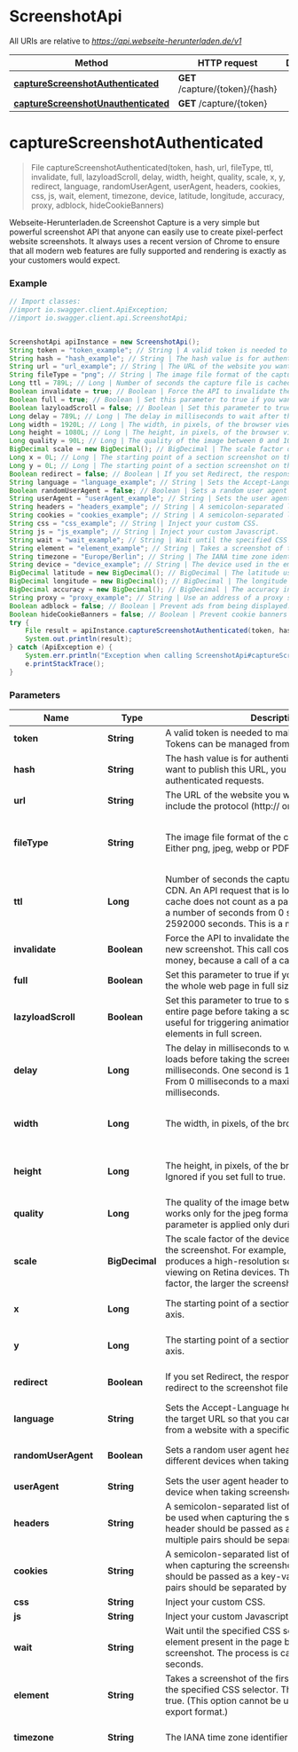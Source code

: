 # ScreenshotApi

All URIs are relative to *https://api.webseite-herunterladen.de/v1*

Method | HTTP request | Description
------------- | ------------- | -------------
[**captureScreenshotAuthenticated**](ScreenshotApi.md#captureScreenshotAuthenticated) | **GET** /capture/{token}/{hash} | 
[**captureScreenshotUnauthenticated**](ScreenshotApi.md#captureScreenshotUnauthenticated) | **GET** /capture/{token} | 

<a name="captureScreenshotAuthenticated"></a>
# **captureScreenshotAuthenticated**
> File captureScreenshotAuthenticated(token, hash, url, fileType, ttl, invalidate, full, lazyloadScroll, delay, width, height, quality, scale, x, y, redirect, language, randomUserAgent, userAgent, headers, cookies, css, js, wait, element, timezone, device, latitude, longitude, accuracy, proxy, adblock, hideCookieBanners)



Webseite-Herunterladen.de Screenshot Capture is a very simple but powerful screenshot API that anyone can easily use to create pixel-perfect website screenshots. It always uses a recent version of Chrome to ensure that all modern web features are fully supported and rendering is exactly as your customers would expect.

### Example
```java
// Import classes:
//import io.swagger.client.ApiException;
//import io.swagger.client.api.ScreenshotApi;


ScreenshotApi apiInstance = new ScreenshotApi();
String token = "token_example"; // String | A valid token is needed to make paid API calls. Tokens can be managed from your account.
String hash = "hash_example"; // String | The hash value is for authenticated requests. If you want to publish this URL, you should use the authenticated requests.
String url = "url_example"; // String | The URL of the website you want to capture. Please include the protocol (http:// or https://).
String fileType = "png"; // String | The image file format of the captured screenshot. Either png, jpeg, webp or PDF with 72 dpi.
Long ttl = 789L; // Long | Number of seconds the capture file is cached by our CDN. An API request that is loaded through the cache does not count as a paid request. You can set a number of seconds from 0 seconds up to 2592000 seconds. This is a maximum of 30 days.
Boolean invalidate = true; // Boolean | Force the API to invalidate the cache and capture a new screenshot. This call costs you additional money, because a call of a cache hit is not charged.
Boolean full = true; // Boolean | Set this parameter to true if you want to screenshot the whole web page in full size.
Boolean lazyloadScroll = false; // Boolean | Set this parameter to true to scroll down through the entire page before taking a screenshot. This is useful for triggering animations or lazy load elements in full screen.
Long delay = 789L; // Long | The delay in milliseconds to wait after the page loads before taking the screenshot. This is in milliseconds. One second is 1000 milliseconds. From 0 milliseconds to a maximum of 10,000 milliseconds.
Long width = 1920L; // Long | The width, in pixels, of the browser viewport to use.
Long height = 1080L; // Long | The height, in pixels, of the browser viewport to use. Ignored if you set full to true.
Long quality = 90L; // Long | The quality of the image between 0 and 100. This works only for the jpeg format, for PNG images the parameter is applied only during compression.
BigDecimal scale = new BigDecimal(); // BigDecimal | The scale factor of the device to use when taking the screenshot. For example, a scale factor of 2 produces a high-resolution screenshot suitable for viewing on Retina devices. The larger the scale factor, the larger the screenshot produced.
Long x = 0L; // Long | The starting point of a section screenshot on the X axis.
Long y = 0L; // Long | The starting point of a section screenshot on the Y axis.
Boolean redirect = false; // Boolean | If you set Redirect, the response will be a 302 redirect to the screenshot file in our CDN.
String language = "language_example"; // String | Sets the Accept-Language header on requests to the target URL so that you can take screenshots from a website with a specific language.
Boolean randomUserAgent = false; // Boolean | Sets a random user agent header to emulate a different devices when taking screenshots.
String userAgent = "userAgent_example"; // String | Sets the user agent header to emulate a specific device when taking screenshots.
String headers = "headers_example"; // String | A semicolon-separated list of header parameters to be used when capturing the screenshot. Each header should be passed as a key-value pair and multiple pairs should be separated by a semicolon.
String cookies = "cookies_example"; // String | A semicolon-separated list of cookies to be used when capturing the screenshot. Each cookies should be passed as a key-value pair and multiple pairs should be separated by a semicolon.
String css = "css_example"; // String | Inject your custom CSS.
String js = "js_example"; // String | Inject your custom Javascript.
String wait = "wait_example"; // String | Wait until the specified CSS selector matches an element present in the page before taking a screenshot. The process is canceled after 60 seconds.
String element = "element_example"; // String | Takes a screenshot of the first element matched by the specified CSS selector. This is ignored if full is true. (This option cannot be used with the PDF export format.)
String timezone = "Europe/Berlin"; // String | The IANA time zone identifier used for this capture.
String device = "device_example"; // String | The device used in the emulation.
BigDecimal latitude = new BigDecimal(); // BigDecimal | The latitude used in the emulation of the geo-location.
BigDecimal longitude = new BigDecimal(); // BigDecimal | The longitude used in the emulation of the geo-location.
BigDecimal accuracy = new BigDecimal(); // BigDecimal | The accuracy in meters used in the emulation of the geo-location.
String proxy = "proxy_example"; // String | Use an address of a proxy server through which the screenshot should be taken. The proxy address should be formatted as http://username:password@proxyserver.com:31280
Boolean adblock = false; // Boolean | Prevent ads from being displayed. Block requests from popular ad networks and hide frequent ads.
Boolean hideCookieBanners = false; // Boolean | Prevent cookie banners and pop-ups from being displayed. The best possible result is tried.
try {
    File result = apiInstance.captureScreenshotAuthenticated(token, hash, url, fileType, ttl, invalidate, full, lazyloadScroll, delay, width, height, quality, scale, x, y, redirect, language, randomUserAgent, userAgent, headers, cookies, css, js, wait, element, timezone, device, latitude, longitude, accuracy, proxy, adblock, hideCookieBanners);
    System.out.println(result);
} catch (ApiException e) {
    System.err.println("Exception when calling ScreenshotApi#captureScreenshotAuthenticated");
    e.printStackTrace();
}
```

### Parameters

Name | Type | Description  | Notes
------------- | ------------- | ------------- | -------------
 **token** | **String**| A valid token is needed to make paid API calls. Tokens can be managed from your account. |
 **hash** | **String**| The hash value is for authenticated requests. If you want to publish this URL, you should use the authenticated requests. |
 **url** | **String**| The URL of the website you want to capture. Please include the protocol (http:// or https://). |
 **fileType** | **String**| The image file format of the captured screenshot. Either png, jpeg, webp or PDF with 72 dpi. | [optional] [default to png] [enum: png, pdf, jpeg, webp]
 **ttl** | **Long**| Number of seconds the capture file is cached by our CDN. An API request that is loaded through the cache does not count as a paid request. You can set a number of seconds from 0 seconds up to 2592000 seconds. This is a maximum of 30 days. | [optional] [enum: ]
 **invalidate** | **Boolean**| Force the API to invalidate the cache and capture a new screenshot. This call costs you additional money, because a call of a cache hit is not charged. | [optional]
 **full** | **Boolean**| Set this parameter to true if you want to screenshot the whole web page in full size. | [optional]
 **lazyloadScroll** | **Boolean**| Set this parameter to true to scroll down through the entire page before taking a screenshot. This is useful for triggering animations or lazy load elements in full screen. | [optional] [default to false]
 **delay** | **Long**| The delay in milliseconds to wait after the page loads before taking the screenshot. This is in milliseconds. One second is 1000 milliseconds. From 0 milliseconds to a maximum of 10,000 milliseconds. | [optional] [enum: ]
 **width** | **Long**| The width, in pixels, of the browser viewport to use. | [optional] [default to 1920] [enum: ]
 **height** | **Long**| The height, in pixels, of the browser viewport to use. Ignored if you set full to true. | [optional] [default to 1080] [enum: ]
 **quality** | **Long**| The quality of the image between 0 and 100. This works only for the jpeg format, for PNG images the parameter is applied only during compression. | [optional] [default to 90] [enum: ]
 **scale** | **BigDecimal**| The scale factor of the device to use when taking the screenshot. For example, a scale factor of 2 produces a high-resolution screenshot suitable for viewing on Retina devices. The larger the scale factor, the larger the screenshot produced. | [optional] [default to 1.0]
 **x** | **Long**| The starting point of a section screenshot on the X axis. | [optional] [default to 0] [enum: ]
 **y** | **Long**| The starting point of a section screenshot on the Y axis. | [optional] [default to 0] [enum: ]
 **redirect** | **Boolean**| If you set Redirect, the response will be a 302 redirect to the screenshot file in our CDN. | [optional] [default to false]
 **language** | **String**| Sets the Accept-Language header on requests to the target URL so that you can take screenshots from a website with a specific language. | [optional]
 **randomUserAgent** | **Boolean**| Sets a random user agent header to emulate a different devices when taking screenshots. | [optional] [default to false]
 **userAgent** | **String**| Sets the user agent header to emulate a specific device when taking screenshots. | [optional]
 **headers** | **String**| A semicolon-separated list of header parameters to be used when capturing the screenshot. Each header should be passed as a key-value pair and multiple pairs should be separated by a semicolon. | [optional]
 **cookies** | **String**| A semicolon-separated list of cookies to be used when capturing the screenshot. Each cookies should be passed as a key-value pair and multiple pairs should be separated by a semicolon. | [optional]
 **css** | **String**| Inject your custom CSS. | [optional]
 **js** | **String**| Inject your custom Javascript. | [optional]
 **wait** | **String**| Wait until the specified CSS selector matches an element present in the page before taking a screenshot. The process is canceled after 60 seconds. | [optional]
 **element** | **String**| Takes a screenshot of the first element matched by the specified CSS selector. This is ignored if full is true. (This option cannot be used with the PDF export format.) | [optional]
 **timezone** | **String**| The IANA time zone identifier used for this capture. | [optional] [default to Europe/Berlin]
 **device** | **String**| The device used in the emulation. | [optional] [enum: Blackberry PlayBook, Blackberry PlayBook landscape, BlackBerry Z30, BlackBerry Z30 landscape, Galaxy Note 3, Galaxy Note 3 landscape, Galaxy Note II, Galaxy Note II landscape, Galaxy S III, Galaxy S III landscape, Galaxy S5, Galaxy S5 landscape, iPad, iPad landscape, iPad Mini, iPad Mini landscape, iPad Pro, iPad Pro landscape, iPhone 4, iPhone 4 landscape, iPhone 5, iPhone 5 landscape, iPhone 6, iPhone 6 landscape, iPhone 6 Plus, iPhone 6 Plus landscape, iPhone 7, iPhone 7 landscape, iPhone 7 Plus, iPhone 7 Plus landscape, iPhone 8, iPhone 8 landscape, iPhone 8 Plus, iPhone 8 Plus landscape, iPhone SE, iPhone SE landscape, iPhone X, iPhone X landscape, iPhone XR, iPhone XR landscape, iPhone 11, iPhone 11 landscape, iPhone 11 Pro, iPhone 11 Pro landscape, iPhone 11 Pro Max, iPhone 11 Pro Max landscape, JioPhone 2, JioPhone 2 landscape, Kindle Fire HDX, Kindle Fire HDX landscape, LG Optimus L70, LG Optimus L70 landscape, Microsoft Lumia 550, Microsoft Lumia 950, Microsoft Lumia 950 landscape, Nexus 10, Nexus 10 landscape, Nexus 4, Nexus 4 landscape, Nexus 5, Nexus 5 landscape, Nexus 5X, Nexus 5X landscape, Nexus 6, Nexus 6 landscape, Nexus 6P, Nexus 6P landscape, Nexus 7, Nexus 7 landscape, Nokia Lumia 520, Nokia Lumia 520 landscape, Nokia N9, Nokia N9 landscape, Pixel 2, Pixel 2 landscape, Pixel 2 XL, Pixel 2 XL landscape]
 **latitude** | **BigDecimal**| The latitude used in the emulation of the geo-location. | [optional] [default to 0.0]
 **longitude** | **BigDecimal**| The longitude used in the emulation of the geo-location. | [optional] [default to 0.0]
 **accuracy** | **BigDecimal**| The accuracy in meters used in the emulation of the geo-location. | [optional] [default to 2.0]
 **proxy** | **String**| Use an address of a proxy server through which the screenshot should be taken. The proxy address should be formatted as http://username:password@proxyserver.com:31280 | [optional]
 **adblock** | **Boolean**| Prevent ads from being displayed. Block requests from popular ad networks and hide frequent ads. | [optional] [default to false]
 **hideCookieBanners** | **Boolean**| Prevent cookie banners and pop-ups from being displayed. The best possible result is tried. | [optional] [default to false]

### Return type

[**File**](File.md)

### Authorization

No authorization required

### HTTP request headers

 - **Content-Type**: Not defined
 - **Accept**: application/json, application/pdf, image/jpeg, image/png, image/webp

<a name="captureScreenshotUnauthenticated"></a>
# **captureScreenshotUnauthenticated**
> File captureScreenshotUnauthenticated(token, url, fileType, ttl, invalidate, full, lazyloadScroll, delay, width, height, quality, scale, x, y, redirect, language, randomUserAgent, userAgent, headers, cookies, css, js, wait, element, timezone, device, latitude, longitude, accuracy, proxy, adblock, hideCookieBanners)



Webseite-Herunterladen.de Screenshot Capture is a very simple but powerful screenshot API that anyone can easily use to create pixel-perfect website screenshots. It always uses a recent version of Chrome to ensure that all modern web features are fully supported and rendering is exactly as your customers would expect.

### Example
```java
// Import classes:
//import io.swagger.client.ApiException;
//import io.swagger.client.api.ScreenshotApi;


ScreenshotApi apiInstance = new ScreenshotApi();
String token = "token_example"; // String | A valid token is needed to make paid API calls. Tokens can be managed from your account.
String url = "url_example"; // String | The URL of the website you want to capture. Please include the protocol (http:// or https://).
String fileType = "png"; // String | The image file format of the captured screenshot. Either png, jpeg, webp or PDF with 72 dpi.
Long ttl = 789L; // Long | Number of seconds the capture file is cached by our CDN. An API request that is loaded through the cache does not count as a paid request. You can set a number of seconds from 0 seconds up to 2592000 seconds. This is a maximum of 30 days.
Boolean invalidate = true; // Boolean | Force the API to invalidate the cache and capture a new screenshot. This call costs you additional money, because a call of a cache hit is not charged.
Boolean full = true; // Boolean | Set this parameter to true if you want to screenshot the whole web page in full size.
Boolean lazyloadScroll = false; // Boolean | Set this parameter to true to scroll down through the entire page before taking a screenshot. This is useful for triggering animations or lazy load elements in full screen.
Long delay = 789L; // Long | The delay in milliseconds to wait after the page loads before taking the screenshot. This is in milliseconds. One second is 1000 milliseconds. From 0 milliseconds to a maximum of 10,000 milliseconds.
Long width = 1920L; // Long | The width, in pixels, of the browser viewport to use.
Long height = 1080L; // Long | The height, in pixels, of the browser viewport to use. Ignored if you set full to true.
Long quality = 90L; // Long | The quality of the image between 0 and 100. This works only for the jpeg format, for PNG images the parameter is applied only during compression.
BigDecimal scale = new BigDecimal(); // BigDecimal | The scale factor of the device to use when taking the screenshot. For example, a scale factor of 2 produces a high-resolution screenshot suitable for viewing on Retina devices. The larger the scale factor, the larger the screenshot produced.
Long x = 0L; // Long | The starting point of a section screenshot on the X axis.
Long y = 0L; // Long | The starting point of a section screenshot on the Y axis.
Boolean redirect = false; // Boolean | If you set Redirect, the response will be a 302 redirect to the screenshot file in our CDN.
String language = "language_example"; // String | Sets the Accept-Language header on requests to the target URL so that you can take screenshots from a website with a specific language.
Boolean randomUserAgent = false; // Boolean | Sets a random user agent header to emulate a different devices when taking screenshots.
String userAgent = "userAgent_example"; // String | Sets the user agent header to emulate a specific device when taking screenshots.
String headers = "headers_example"; // String | A semicolon-separated list of header parameters to be used when capturing the screenshot. Each header should be passed as a key-value pair and multiple pairs should be separated by a semicolon.
String cookies = "cookies_example"; // String | A semicolon-separated list of cookies to be used when capturing the screenshot. Each cookies should be passed as a key-value pair and multiple pairs should be separated by a semicolon.
String css = "css_example"; // String | Inject your custom CSS.
String js = "js_example"; // String | Inject your custom Javascript.
String wait = "wait_example"; // String | Wait until the specified CSS selector matches an element present in the page before taking a screenshot. The process is canceled after 60 seconds.
String element = "element_example"; // String | Takes a screenshot of the first element matched by the specified CSS selector. This is ignored if full is true. (This option cannot be used with the PDF export format.)
String timezone = "Europe/Berlin"; // String | The IANA time zone identifier used for this capture.
String device = "device_example"; // String | The device used in the emulation.
BigDecimal latitude = new BigDecimal(); // BigDecimal | The latitude used in the emulation of the geo-location.
BigDecimal longitude = new BigDecimal(); // BigDecimal | The longitude used in the emulation of the geo-location.
BigDecimal accuracy = new BigDecimal(); // BigDecimal | The accuracy in meters used in the emulation of the geo-location.
String proxy = "proxy_example"; // String | Use an address of a proxy server through which the screenshot should be taken. The proxy address should be formatted as http://username:password@proxyserver.com:31280
Boolean adblock = false; // Boolean | Prevent ads from being displayed. Block requests from popular ad networks and hide frequent ads.
Boolean hideCookieBanners = false; // Boolean | Prevent cookie banners and pop-ups from being displayed. The best possible result is tried.
try {
    File result = apiInstance.captureScreenshotUnauthenticated(token, url, fileType, ttl, invalidate, full, lazyloadScroll, delay, width, height, quality, scale, x, y, redirect, language, randomUserAgent, userAgent, headers, cookies, css, js, wait, element, timezone, device, latitude, longitude, accuracy, proxy, adblock, hideCookieBanners);
    System.out.println(result);
} catch (ApiException e) {
    System.err.println("Exception when calling ScreenshotApi#captureScreenshotUnauthenticated");
    e.printStackTrace();
}
```

### Parameters

Name | Type | Description  | Notes
------------- | ------------- | ------------- | -------------
 **token** | **String**| A valid token is needed to make paid API calls. Tokens can be managed from your account. |
 **url** | **String**| The URL of the website you want to capture. Please include the protocol (http:// or https://). |
 **fileType** | **String**| The image file format of the captured screenshot. Either png, jpeg, webp or PDF with 72 dpi. | [optional] [default to png] [enum: png, pdf, jpeg, webp]
 **ttl** | **Long**| Number of seconds the capture file is cached by our CDN. An API request that is loaded through the cache does not count as a paid request. You can set a number of seconds from 0 seconds up to 2592000 seconds. This is a maximum of 30 days. | [optional] [enum: ]
 **invalidate** | **Boolean**| Force the API to invalidate the cache and capture a new screenshot. This call costs you additional money, because a call of a cache hit is not charged. | [optional]
 **full** | **Boolean**| Set this parameter to true if you want to screenshot the whole web page in full size. | [optional]
 **lazyloadScroll** | **Boolean**| Set this parameter to true to scroll down through the entire page before taking a screenshot. This is useful for triggering animations or lazy load elements in full screen. | [optional] [default to false]
 **delay** | **Long**| The delay in milliseconds to wait after the page loads before taking the screenshot. This is in milliseconds. One second is 1000 milliseconds. From 0 milliseconds to a maximum of 10,000 milliseconds. | [optional] [enum: ]
 **width** | **Long**| The width, in pixels, of the browser viewport to use. | [optional] [default to 1920] [enum: ]
 **height** | **Long**| The height, in pixels, of the browser viewport to use. Ignored if you set full to true. | [optional] [default to 1080] [enum: ]
 **quality** | **Long**| The quality of the image between 0 and 100. This works only for the jpeg format, for PNG images the parameter is applied only during compression. | [optional] [default to 90] [enum: ]
 **scale** | **BigDecimal**| The scale factor of the device to use when taking the screenshot. For example, a scale factor of 2 produces a high-resolution screenshot suitable for viewing on Retina devices. The larger the scale factor, the larger the screenshot produced. | [optional] [default to 1.0]
 **x** | **Long**| The starting point of a section screenshot on the X axis. | [optional] [default to 0] [enum: ]
 **y** | **Long**| The starting point of a section screenshot on the Y axis. | [optional] [default to 0] [enum: ]
 **redirect** | **Boolean**| If you set Redirect, the response will be a 302 redirect to the screenshot file in our CDN. | [optional] [default to false]
 **language** | **String**| Sets the Accept-Language header on requests to the target URL so that you can take screenshots from a website with a specific language. | [optional]
 **randomUserAgent** | **Boolean**| Sets a random user agent header to emulate a different devices when taking screenshots. | [optional] [default to false]
 **userAgent** | **String**| Sets the user agent header to emulate a specific device when taking screenshots. | [optional]
 **headers** | **String**| A semicolon-separated list of header parameters to be used when capturing the screenshot. Each header should be passed as a key-value pair and multiple pairs should be separated by a semicolon. | [optional]
 **cookies** | **String**| A semicolon-separated list of cookies to be used when capturing the screenshot. Each cookies should be passed as a key-value pair and multiple pairs should be separated by a semicolon. | [optional]
 **css** | **String**| Inject your custom CSS. | [optional]
 **js** | **String**| Inject your custom Javascript. | [optional]
 **wait** | **String**| Wait until the specified CSS selector matches an element present in the page before taking a screenshot. The process is canceled after 60 seconds. | [optional]
 **element** | **String**| Takes a screenshot of the first element matched by the specified CSS selector. This is ignored if full is true. (This option cannot be used with the PDF export format.) | [optional]
 **timezone** | **String**| The IANA time zone identifier used for this capture. | [optional] [default to Europe/Berlin]
 **device** | **String**| The device used in the emulation. | [optional] [enum: Blackberry PlayBook, Blackberry PlayBook landscape, BlackBerry Z30, BlackBerry Z30 landscape, Galaxy Note 3, Galaxy Note 3 landscape, Galaxy Note II, Galaxy Note II landscape, Galaxy S III, Galaxy S III landscape, Galaxy S5, Galaxy S5 landscape, iPad, iPad landscape, iPad Mini, iPad Mini landscape, iPad Pro, iPad Pro landscape, iPhone 4, iPhone 4 landscape, iPhone 5, iPhone 5 landscape, iPhone 6, iPhone 6 landscape, iPhone 6 Plus, iPhone 6 Plus landscape, iPhone 7, iPhone 7 landscape, iPhone 7 Plus, iPhone 7 Plus landscape, iPhone 8, iPhone 8 landscape, iPhone 8 Plus, iPhone 8 Plus landscape, iPhone SE, iPhone SE landscape, iPhone X, iPhone X landscape, iPhone XR, iPhone XR landscape, iPhone 11, iPhone 11 landscape, iPhone 11 Pro, iPhone 11 Pro landscape, iPhone 11 Pro Max, iPhone 11 Pro Max landscape, JioPhone 2, JioPhone 2 landscape, Kindle Fire HDX, Kindle Fire HDX landscape, LG Optimus L70, LG Optimus L70 landscape, Microsoft Lumia 550, Microsoft Lumia 950, Microsoft Lumia 950 landscape, Nexus 10, Nexus 10 landscape, Nexus 4, Nexus 4 landscape, Nexus 5, Nexus 5 landscape, Nexus 5X, Nexus 5X landscape, Nexus 6, Nexus 6 landscape, Nexus 6P, Nexus 6P landscape, Nexus 7, Nexus 7 landscape, Nokia Lumia 520, Nokia Lumia 520 landscape, Nokia N9, Nokia N9 landscape, Pixel 2, Pixel 2 landscape, Pixel 2 XL, Pixel 2 XL landscape]
 **latitude** | **BigDecimal**| The latitude used in the emulation of the geo-location. | [optional] [default to 0.0]
 **longitude** | **BigDecimal**| The longitude used in the emulation of the geo-location. | [optional] [default to 0.0]
 **accuracy** | **BigDecimal**| The accuracy in meters used in the emulation of the geo-location. | [optional] [default to 2.0]
 **proxy** | **String**| Use an address of a proxy server through which the screenshot should be taken. The proxy address should be formatted as http://username:password@proxyserver.com:31280 | [optional]
 **adblock** | **Boolean**| Prevent ads from being displayed. Block requests from popular ad networks and hide frequent ads. | [optional] [default to false]
 **hideCookieBanners** | **Boolean**| Prevent cookie banners and pop-ups from being displayed. The best possible result is tried. | [optional] [default to false]

### Return type

[**File**](File.md)

### Authorization

No authorization required

### HTTP request headers

 - **Content-Type**: Not defined
 - **Accept**: application/json, application/pdf, image/jpeg, image/png, image/webp

